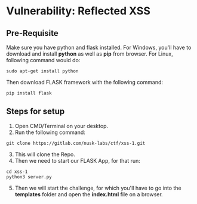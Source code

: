 # Vulnerability: Reflected XSS

## Pre-Requisite
Make sure you have python and flask installed.
For Windows, you'll have to download and install **python** as well as **pip** from browser. For Linux, following command would do:
```
sudo apt-get install python
```
Then download FLASK framework with the following command:
```
pip install flask
```

## Steps for setup

1. Open CMD/Terminal on your desktop.
2. Run the following command: 
```
git clone https://gitlab.com/nusk-labs/ctf/xss-1.git
```
3. This will clone the Repo.
4. Then we need to start our FLASK App, for that run:
```
cd xss-1
python3 server.py
```
5. Then we will start the challenge, for which you'll have to go into the **templates** folder and open the **index.html** file on a browser.
